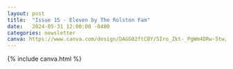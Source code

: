 ```yaml
---
layout: post
title:  "Issue 15 - Eleven by The Rolston Fam"
date:   2024-05-31 12:00:00 -0400
categories: newsletter
canva: https://www.canva.com/design/DAGG02ftCBY/5Iro_Zkt-_PgWm4DRw-5tw/view
---
```

{% include canva.html %}
